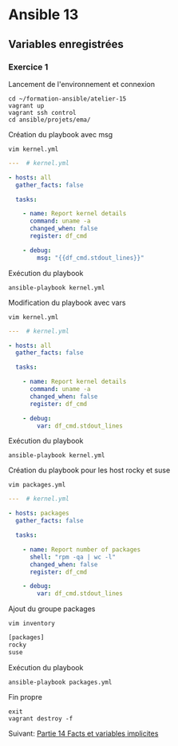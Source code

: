 # Ansible 13
## Variables enregistrées
### Exercice 1
Lancement de l'environnement et connexion
```console
cd ~/formation-ansible/atelier-15
vagrant up
vagrant ssh control
cd ansible/projets/ema/
```

Création du playbook avec msg
```console
vim kernel.yml
```
```yml
---  # kernel.yml

- hosts: all
  gather_facts: false

  tasks:

    - name: Report kernel details
      command: uname -a
      changed_when: false
      register: df_cmd

    - debug:
        msg: "{{df_cmd.stdout_lines}}"
```

Exécution du playbook
```console
ansible-playbook kernel.yml
```

Modification du playbook avec vars
```console
vim kernel.yml
```
```yml
---  # kernel.yml

- hosts: all
  gather_facts: false

  tasks:

    - name: Report kernel details
      command: uname -a
      changed_when: false
      register: df_cmd

    - debug:
        var: df_cmd.stdout_lines
```

Exécution du playbook
```console
ansible-playbook kernel.yml
```

Création du playbook pour les host rocky et suse
```console
vim packages.yml
```
```yml
---  # kernel.yml

- hosts: packages
  gather_facts: false

  tasks:

    - name: Report number of packages
      shell: "rpm -qa | wc -l"
      changed_when: false
      register: df_cmd

    - debug:
        var: df_cmd.stdout_lines
```

Ajout du groupe packages
```console
vim inventory
```
```bash
[packages]
rocky
suse
```

Exécution du playbook
```console
ansible-playbook packages.yml
```

Fin propre
```console
exit
vagrant destroy -f
```
Suivant: [Partie 14 Facts et variables implicites](/Ansible_14/Ansible_14.1.md)
